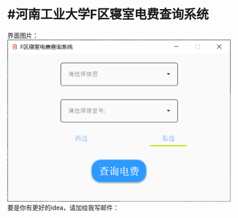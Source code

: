 
#河南工业大学F区寝室电费查询系统
=========
界面图片：
![image](https://github.com/Abole/Query_electricity/blob/master/%E7%95%8C%E9%9D%A2.png)<br>
要是你有更好的idea，请加给我写邮件：
